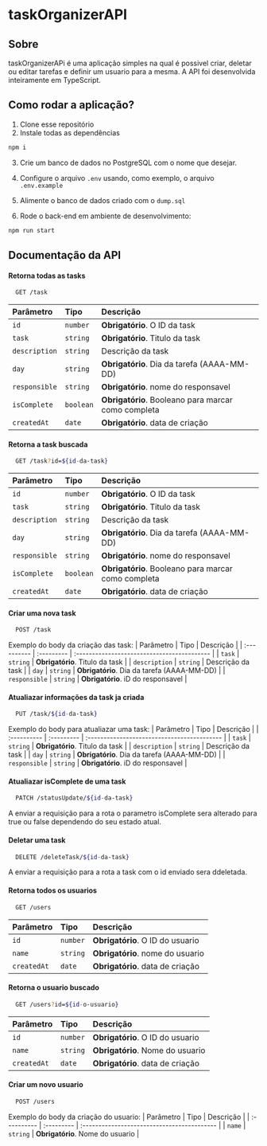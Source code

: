 # taskOrganizerAPI

## Sobre

taskOrganizerAPi é uma aplicação simples na qual é possivel criar, deletar ou editar tarefas e definir um usuario para a mesma. A API foi desenvolvida inteiramente em TypeScript.

## Como rodar a aplicação?

1. Clone esse repositório
2. Instale todas as dependências

```bash
npm i
```

3. Crie um banco de dados no PostgreSQL com o nome que desejar.
4. Configure o arquivo `.env` usando, como exemplo, o arquivo `.env.example` 

5. Alimente o banco de dados criado com o `dump.sql`

6. Rode o back-end em ambiente de desenvolvimento:

```bash
npm run start
```

## Documentação da API

#### Retorna todas as tasks

```bash
  GET /task
```

| Parâmetro   | Tipo       | Descrição                                   |
| :---------- | :--------- | :------------------------------------------ |
| `id`      | `number` | **Obrigatório**. O ID da task |
| `task`      | `string` | **Obrigatório**. Titulo da task |
| `description`      | `string` |  Descrição da task |
| `day`      | `string` | **Obrigatório**. Dia da tarefa (AAAA-MM-DD) |
| `responsible`      | `string` | **Obrigatório**. nome do responsavel |
| `isComplete`      | `boolean` | **Obrigatório**. Booleano para marcar como completa |
| `createdAt`      | `date` | **Obrigatório**. data de criação |

#### Retorna a task buscada

```bash
  GET /task?id=${id-da-task}
```

| Parâmetro   | Tipo       | Descrição                                   |
| :---------- | :--------- | :------------------------------------------ |
| `id`      | `number` | **Obrigatório**. O ID da task |
| `task`      | `string` | **Obrigatório**. Titulo da task |
| `description`      | `string` |  Descrição da task |
| `day`      | `string` | **Obrigatório**. Dia da tarefa (AAAA-MM-DD) |
| `responsible`      | `string` | **Obrigatório**. nome do responsavel |
| `isComplete`      | `boolean` | **Obrigatório**. Booleano para marcar como completa |
| `createdAt`      | `date` | **Obrigatório**. data de criação |

#### Criar uma nova task

```bash
  POST /task
```
Exemplo do body da criação das task:
| Parâmetro   | Tipo       | Descrição                                   |
| :---------- | :--------- | :------------------------------------------ |
| `task`      | `string` | **Obrigatório**. Titulo da task |
| `description`      | `string` |  Descrição da task |
| `day`      | `string` | **Obrigatório**. Dia da tarefa (AAAA-MM-DD) |
| `responsible`      | `string` | **Obrigatório**. iD do responsavel |

#### Atualiazar informações da task ja criada

```bash
  PUT /task/${id-da-task}
```
Exemplo do body para atualiazar uma task:
| Parâmetro   | Tipo       | Descrição                                   |
| :---------- | :--------- | :------------------------------------------ |
| `task`      | `string` | **Obrigatório**. Titulo da task |
| `description`      | `string` |  Descrição da task |
| `day`      | `string` | **Obrigatório**. Dia da tarefa (AAAA-MM-DD) |
| `responsible`      | `string` | **Obrigatório**. iD do responsavel |

#### Atualiazar isComplete de uma task

```bash
  PATCH /statusUpdate/${id-da-task}
```
A enviar a requisição para a rota o parametro isComplete sera alterado para true ou false dependendo do seu estado atual.

#### Deletar uma task

```bash
  DELETE /deleteTask/${id-da-task}
```
A enviar a requisição para a rota a task com o id enviado sera ddeletada.

#### Retorna todos os usuarios

```bash
  GET /users
```

| Parâmetro   | Tipo       | Descrição                                   |
| :---------- | :--------- | :------------------------------------------ |
| `id`      | `number` | **Obrigatório**. O ID do usuario |
| `name`      | `string` | **Obrigatório**. nome do usuario |
| `createdAt`      | `date` | **Obrigatório**. data de criação|


#### Retorna o usuario buscado

```bash
  GET /users?id=${id-o-usuario}
```

| Parâmetro   | Tipo       | Descrição                                   |
| :---------- | :--------- | :------------------------------------------ |
| `id`      | `number` | **Obrigatório**. O ID do usuario  |
| `name`      | `string` | **Obrigatório**. Nome do usuario |
| `createdAt`      | `date` | **Obrigatório**. data de criação |


#### Criar um novo usuario

```bash
  POST /users
```
Exemplo do body da criação do usuario:
| Parâmetro   | Tipo       | Descrição                                   |
| :---------- | :--------- | :------------------------------------------ |
| `name`      | `string` | **Obrigatório**. Nome do usuario |

